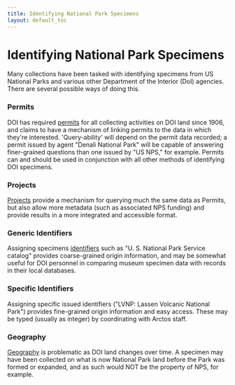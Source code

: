 ```yaml
---
title: Identifying National Park Specimens
layout: default_toc
---
```

# Identifying National Park Specimens

Many collections have been tasked with identifying specimens from US National Parks and various other Department of the Interior (DoI)
agencies. There are several possible ways of doing this.

### Permits

DOI has required [permits](/documentation/permits.html) for all collecting activities on DOI land since 1906, and claims to have a mechanism of linking permits 
to the data in which they're interested. 'Query-ability' will depend on the permit data recorded; a permit issued by agent
"Denali National Park" will be capable of answering finer-grained questions than one issued by "US NPS," for example.
Permits can and should be used in conjunction with all other methods of identifying DOI specimens.

### Projects

[Projects](/documentation/projects.html) provide a mechanism for querying much the same data as Permits, but also allow more metadata (such as associated NPS funding)
and provide results in a more integrated and accessible format.

### Generic Identifiers

Assigning specimens [identifiers](/documentation/other-identifying-numbers.html) such as "U. S. National Park Service catalog" provides coarse-grained origin information, and may
be somewhat useful for DOI personnel in comparing museum specimen data with records in their local databases.

### Specific Identifiers

Assigning specific issued identifiers ("LVNP: Lassen Volcanic National Park") provides fine-grained origin information and easy access. 
These may be typed (usually as integer) by coordinating with Arctos staff.

### Geography

[Geography](/documentation/higher-geography.html) is problematic as DOI land changes over time. A specimen may have been collected on what is now National Park land before the 
Park was formed or expanded, and as such would NOT be the property of NPS, for example.